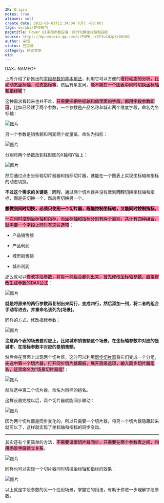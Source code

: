 ```yaml
---
ZK: Origin
notes: True
aliases: null
create_date: 2022-06-01T12:34:04 (UTC +08:00)
tags: wx/pbi/建模技巧
pagetitle: Power BI字段参数应用：同时切换坐标轴和指标
source: https://mp.weixin.qq.com/s/PQPH_-rCF3uCWzpXsG8tWQ
author: 采悟
status: 已完成
category: 精读文章
uid: 
---
```


DAX:: NAMEOF

上周介绍了新推出的[字段参数的基本用法](http://mp.weixin.qq.com/s?__biz=MzA4MzQwMjY4MA==&mid=2484080273&idx=1&sn=b985ea8a53854f41a1ba75c0585cb3cd&chksm=8e13a446b9642d5085b1590f38ca7dd36c085269ae2d5d0fe75e09c57fc1ae270158d15d79db&scene=21#wechat_redirect)，利用它可以方便的<mark style="background: #FF5582A6;">进行动态的分析，比如动态坐标轴、动态指标等</mark>，然后有星友问，<mark style="background: #FF5582A6;">能不能在一个图表中同时切换坐标轴和指标呢</mark>？  

这种需求看起来也并不难，<mark style="background: #FF5582A6;">只需要把把坐标轴和值里面的字段，都用字段参数即可</mark>，比如已经建了两个参数，一个参数是产品名称和城市两个维度字段，命名为坐标轴：

![图片](https://mmbiz.qpic.cn/mmbiz_png/aHEbZtANQJMP6F6LPwbTGIZ5zF214qoFhGOuqY7efbqYBNRIpmZbYkUvoz4HTVKt5jbfjibA9GkZEibwLeqpUbGg/640?wx_fmt=png&wxfrom=5&wx_lazy=1&wx_co=1)

另一个参数是销售额和利润两个度量值，命名为指标：

![图片](https://mmbiz.qpic.cn/mmbiz_png/aHEbZtANQJMP6F6LPwbTGIZ5zF214qoF1Yaz5ibJuMaB6LtgzKfN5Z2WDHB8WVAFibzK1aPhSiccOFHMEgdTTic6qQ/640?wx_fmt=png&wxfrom=5&wx_lazy=1&wx_co=1)

分别将两个参数放到柱形图的X轴和Y轴上：

![图片](https://mmbiz.qpic.cn/mmbiz_png/aHEbZtANQJMP6F6LPwbTGIZ5zF214qoFhlWEt3E1NdTQBkpHicFUPKLVvN4bVo6O6icPDRrbXxOzVQibvHFEFX8Jg/640?wx_fmt=png&wxfrom=5&wx_lazy=1&wx_co=1)

然后通过点击坐标轴切片器器和指标切片器，就能在一个图表上实现坐标轴和指标的动态切换。  

**不过这个需求的关键是：同时**。通过两个切片器并没有做到**同时**切换坐标轴和指标，而是先切换一个，然后再切换另一个。

**<mark style="background: #FF5582A6;">想做到同时切换，必须只使用一个切片器，既能控制坐标轴，又能同时控制指标。</mark>**

<mark style="background: #FF5582A6;">一次同时控制坐标轴和指标，而坐标轴和指标分别有两个类别，共计有四种组合，就需要一个字段上同时有这些选项</mark>：

-   产品销售额
    
-   产品利润  
    
-   城市销售额
    
-   城市利润
    

那么就可以<mark style="background: #FF5582A6;">修改字段参数，将每一种组合都列出来，首先修改坐标轴参数，直接修改生成参数的DAX公式</mark>：  

![图片](https://mmbiz.qpic.cn/mmbiz_png/aHEbZtANQJMP6F6LPwbTGIZ5zF214qoFgCL2kf64b7qjFtQZRb1VazIKvjmnq3EP3ME3yTchicLfPulvc0YGW2w/640?wx_fmt=png&wxfrom=5&wx_lazy=1&wx_co=1)

**就是将原来的两行参数再复制出来两行，变成四行，然后添加一列，将二者的组合手动写进去，并重命名该列为\[场景\]。**  

同样的方式，修改指标参数：

![图片](https://mmbiz.qpic.cn/mmbiz_png/aHEbZtANQJMP6F6LPwbTGIZ5zF214qoFveEeWds3AR63ic24QhuHKcfQmIWlNTcrSWqBgf7vsQC5CCCWpDibqFqA/640?wx_fmt=png&wxfrom=5&wx_lazy=1&wx_co=1)

**注意两个表的场景要对应上，比如城市销售额这个场景，在坐标轴参数中对应的是城市、在指标参数中对应的是销售额。**  

然后会在页面上出现两个切片器，这时可以利用[同步切片器](http://mp.weixin.qq.com/s?__biz=MzA4MzQwMjY4MA==&mid=2484068670&idx=1&sn=c3058974e1651626ff2a80a318e6e7da&chksm=8e0c4be9b97bc2ff1cccdb26a04e84534eb3c129776ef26e71c99459ab57e54c006debfb3b2c&scene=21#wechat_redirect)将它们变成一个分组，<mark style="background: #FF5582A6;">先选中第一个切片器，打开同步切片器面板，展开高级选项，输入同步切片器组名，这里命名为“场景切片器组”</mark>：  

![图片](https://mmbiz.qpic.cn/mmbiz_png/aHEbZtANQJMP6F6LPwbTGIZ5zF214qoF3N9KcKKicUic3FVm0o9rPgSJpJsCaibIicQlCwvhzZLKvGnjsJsq5b6how/640?wx_fmt=png&wxfrom=5&wx_lazy=1&wx_co=1)

然后选中第二个切片器，命名为同样的组名。

这样设置完成以后，两个切片器就能同步联动：

![图片](https://mmbiz.qpic.cn/mmbiz_gif/aHEbZtANQJMP6F6LPwbTGIZ5zF214qoFIFYyEgtkyu1Y8SYhSN4icIFvtrbHDljlVuxBwznaib6sia0ib3IDLI5tjg/640?wx_fmt=gif&wxfrom=5&wx_lazy=1)

因为两个切片器是同步变化的，所以只需要一个切片器，将另一个切片器隐藏起来就可以了，这样就实现了坐标轴和指标的同步变动。  

___

其实还有个更简单的方法，<mark style="background: #FF5582A6;">不需要设置切片器同步，只需要在两个参数表之间，利用场景字段建立关系</mark>，  

![图片](https://mmbiz.qpic.cn/mmbiz_png/aHEbZtANQJMP6F6LPwbTGIZ5zF214qoFibklxrq1PmhniaRPcibNpU1tAfkW4yDybOzW2YdBicZ1xMj8GeULREtG3g/640?wx_fmt=png&wxfrom=5&wx_lazy=1&wx_co=1)

同样也可以实现一个切片器同时切换坐标轴和指标的效果：

![图片](https://mmbiz.qpic.cn/mmbiz_png/aHEbZtANQJMP6F6LPwbTGIZ5zF214qoFa9duj7M65p03bgJvFrBCNLQ3jJJk2tug0qbVZhVm40kqlVm9GAPjEg/640?wx_fmt=png&wxfrom=5&wx_lazy=1&wx_co=1)

以上就是字段参数的另一个应用场景，掌握它的用法，有助于你进一步理解字段参数。
